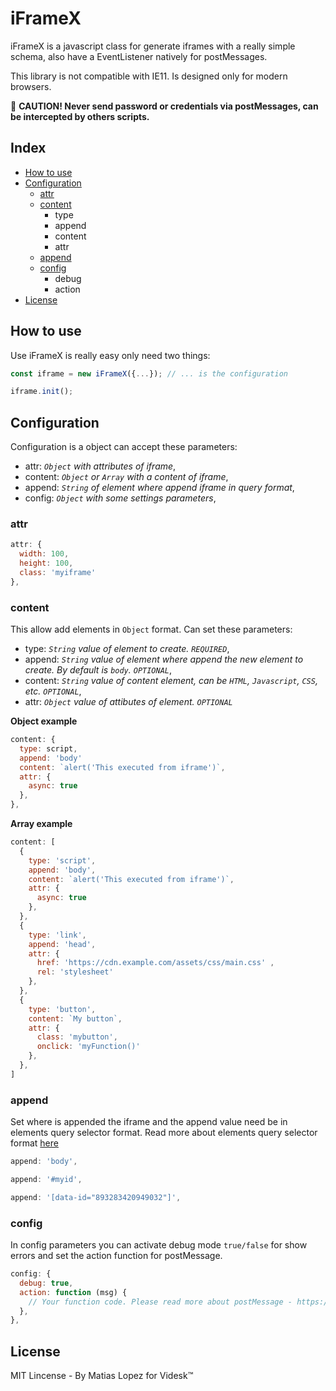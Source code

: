 # iFrameX

iFrameX is a javascript class for generate iframes with a really simple schema, also have a EventListener natively for postMessages.

This library is not compatible with IE11. Is designed only for modern browsers.

:rotating_light: **CAUTION! Never send password or credentials via postMessages, can be intercepted by others scripts.**

## Index

- [How to use](https://github.com/matiaslopezd/iFrameX#how-to-use)
- [Configuration](https://github.com/matiaslopezd/iFrameX#configuration)
  - [attr](https://github.com/matiaslopezd/iFrameX#attr)
  - [content](https://github.com/matiaslopezd/iFrameX#content)
    - type
    - append
    - content
    - attr
  - [append](https://github.com/matiaslopezd/iFrameX#append)
  - [config](https://github.com/matiaslopezd/iFrameX#config)
    - debug
    - action
- [License](https://github.com/matiaslopezd/iFrameX#license)

## How to use

Use iFrameX is really easy only need two things:

```js
const iframe = new iFrameX({...}); // ... is the configuration
```
```js
iframe.init();
```

## Configuration

Configuration is a object can accept these parameters:

- attr: _`Object` with attributes of iframe_,
- content: _`Object` or `Array` with a content of iframe_,
- append: _`String` of element where append iframe in query format_,
- config: _`Object` with some settings parameters_,

### attr

```js
attr: {
  width: 100,
  height: 100,
  class: 'myiframe'
},
```

### content

This allow add elements in `Object` format. Can set these parameters:

- type: _`String` value of element to create. `REQUIRED`_,
- append: _`String` value of element where append the new element to create. By default is `body`. `OPTIONAL`_,
- content: _`String` value of content element, can be `HTML`, `Javascript`, `CSS`, etc. `OPTIONAL`_,
- attr: _`Object` value of attibutes of element. `OPTIONAL`_

**Object example**
```js
content: {
  type: script,
  append: 'body'
  content: `alert('This executed from iframe')`,
  attr: {
    async: true
  },
},
```

**Array example**
```js
content: [
  {
    type: 'script',
    append: 'body',
    content: `alert('This executed from iframe')`,
    attr: {
      async: true
    },
  },
  {
    type: 'link',
    append: 'head',
    attr: {
      href: 'https://cdn.example.com/assets/css/main.css' ,
      rel: 'stylesheet'
    },
  },
  {
    type: 'button',
    content: `My button`,
    attr: {
      class: 'mybutton',
      onclick: 'myFunction()'
    },
  },
]
```

### append

Set where is appended the iframe and the append value need be in elements query selector format. Read more about elements query selector format [here](https://developer.mozilla.org/es/docs/Web/API/Document/querySelector)

```js
append: 'body',
```
```js
append: '#myid',
```
```js
append: '[data-id="893283420949032"]',
```

### config

In config parameters you can activate debug mode `true/false` for show errors and set the action function for postMessage.

```js
config: {
  debug: true,
  action: function (msg) {
    // Your function code. Please read more about postMessage - https://developer.mozilla.org/en-US/docs/Web/API/Window/postMessage
  },
},
```

## License

MIT Lincense - By Matias Lopez for Videsk™
